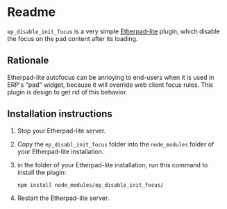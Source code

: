 Readme
======

`ep_disable_init_focus` is a very simple
[Etherpad-lite](https://github.com/ether/etherpad-lite) plugin, which disable
the focus on the pad content after its loading.

Rationale
---------

Etherpad-lite autofocus can be annoying to end-users when it is used in ERP's
"pad" widget, because it will override web client focus rules. This plugin is
design to get rid of this behavior.


Installation instructions
-------------------------

1. Stop your Etherpad-lite server.
2. Copy the `ep_disabl_init_focus` folder into the `node_modules` folder of
   your Etherpad-lite installation.
3. in the folder of your Etherpad-lite installation, run this command to
   install the plugin:

    ```sh
    npm install node_modules/ep_disable_init_focus/
    ```
4. Restart the Etherpad-lite server.

